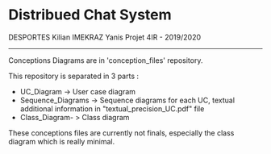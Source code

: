 # Distribued Chat System 
DESPORTES Kilian
IMEKRAZ Yanis
Projet 4IR - 2019/2020

---

Conceptions Diagrams are in 'conception_files' repository.

This repository is separated in 3 parts :
- UC_Diagram -> User case diagram
- Sequence_Diagrams -> Sequence diagrams for each UC, textual additional information in "textual_precision_UC.pdf" file
- Class_Diagram- > Class diagram

These conceptions files are currently not finals, especially the class diagram which is really minimal.
